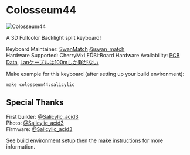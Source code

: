 Colosseum44
===

![Colosseum44](https://booth.pximg.net/026065e4-61c6-4c70-90b9-2f87d9b852bc/i/1148045/ef186237-0462-4f83-9c78-b5519a24fbdc_base_resized.jpg)

A 3D Fullcolor Backlight split keyboard!

Keyboard Maintainer: [SwanMatch](https://github.com/swanmatch/) [@swan_match](https://twitter.com/swan_match)  
Hardware Supported: CherryMxLEDBitBoard
Hardware Availability: [PCB Data](https://github.com/swanmatch/MxLEDBitPCB), [Lanケーブルは100mしか繋がない](http://swan-match.hatenablog.com/)

Make example for this keyboard (after setting up your build environment):

    make colosseum44:salicylic

## Special Thanks
First builder: [@Salicylic_acid3](https://twitter.com/Salicylic_acid3)  
Photo: [@Salicylic_acid3](https://twitter.com/Salicylic_acid3)  
Firmware: [@Salicylic_acid3](https://twitter.com/Salicylic_acid3)


See [build environment setup](https://docs.qmk.fm/build_environment_setup.html) then the [make instructions](https://docs.qmk.fm/make_instructions.html) for more information.
